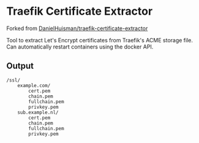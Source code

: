 # Traefik Certificate Extractor

Forked from [DanielHuisman/traefik-certificate-extractor](https://github.com/DanielHuisman/traefik-certificate-extractor)

Tool to extract Let's Encrypt certificates from Traefik's ACME storage file. Can automatically restart containers using the docker API.

## Output
```
/ssl/
    example.com/
        cert.pem
        chain.pem
        fullchain.pem
        privkey.pem
    sub.example.nl/
        cert.pem
        chain.pem
        fullchain.pem
        privkey.pem
```
